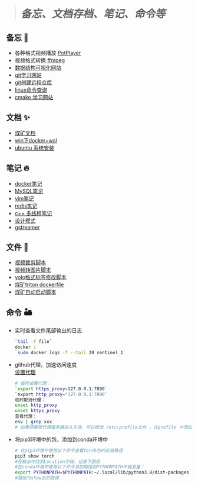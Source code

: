 ># ***备忘、文档存档、笔记、命令等***
## 备忘 🗻
- 各种格式视频播放 [PotPlayer](http://potplayer.tv/?lang=zh_CN)
- 视频格式转换 [ffmpeg](https://www.ffmpeg.org/download.html#build-windows)
- [数据结构可视化网站](https://www.cs.usfca.edu/~galles/visualization/Algorithms.html)
- [git学习网站](https://learngitbranching.js.org/?locale=zh_CN)
- [git创建远程仓库](https://www.cnblogs.com/yanqingyang/p/9839664.html)
- [linux命令查询](https://wangchujiang.com/linux-command/)
- [cmake 学习网站](https://sfumecjf.github.io/cmake-examples-Chinese/)
## 文档 ✨
- [煤矿文档](/documnet/coal_config.md)
- [win下docker+wsl](documnet/docker_desktop换盘.md)
- [ubuntu 系统安装](documnet/ubuntu_installation.md)
  
## 笔记 🔥
- [docker笔记](note/docker.md)
- [MySQL笔记](note/mysql.md)
- [vim笔记](note/vim.md)
- [redis笔记](note/redis/Redis.md)
- [c++ 多线程笔记](note/MTthread.md)
- [设计模式](note/设计模式.md)
- [gstreamer](note/gstreamer/gstreamer.md)
## 文件 🎉
- [视频裁剪脚本](file/video_cap.py)
- [视频转图片脚本](file/video_2_picture.py)
- [yolo格式标签修改脚本](file/txt_modified.py)
- [煤矿triton dockerfile](file/docker/dockerfile)
- [煤矿自动启动脚本](file/autostart.sh) 
## 命令 🏜️
- 实时查看文件尾部输出的日志
    ```bash
    `tail -f file`
    docker :
    `sudo docker logs -f --tail 20 sentinel_1`
    ```

- github代理，加速访问速度  
[设置代理](https://www.cnblogs.com/xuyaowen/p/linux-cmdline-http-https-tcp-proxy.html)
    ```bash
    # 临时设置代理：
    `export https_proxy=127.0.0.1:7890`
    `export http_proxy="127.0.0.1:7890`
    临时取消代理：
    unset http_proxy
    unset https_proxy
    查看代理：
    env | grep xxx
    # 如果想要使代理服务器永久生效，可以修改 /etc/profile文件 ，在profile 中添加或者删除。
    ```
- 将pip3环境中的包，添加到conda环境中
    ```bash
    # 在pip3环境中使用以下命令查看torch包的安装路径
    pip3 show torch
    #在输出中找到Location字段，记录下路径
    #在conda环境中使用以下命令添加路径到PYTHONPATH环境变量：
    export PYTHONPATH=$PYTHONPATH:~/.local/lib/python3.8/dist-packages
    #路径为show出的路径
    ```